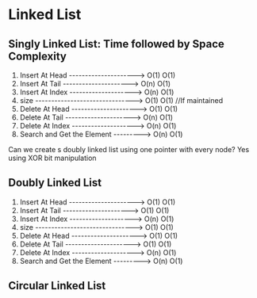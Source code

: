 # Linked List

## Singly Linked List: Time followed by Space Complexity

1. Insert At Head ---------------------> O(1) O(1)
2. Insert At Tail ---------------------> O(n) O(1)
3. Insert At Index --------------------> O(n) O(1)
4. size -------------------------------> O(1) O(1) //If maintained
5. Delete At Head ---------------------> O(1) O(1)
6. Delete At Tail ---------------------> O(n) O(1)
7. Delete At Index --------------------> O(n) O(1)
8. Search and Get the Element ---------> O(n) O(1)

Can we create s doubly linked list using one pointer with every node? Yes using XOR bit manipulation

## Doubly Linked List

1. Insert At Head ---------------------> O(1) O(1)
2. Insert At Tail ---------------------> O(1) O(1)
3. Insert At Index --------------------> O(n) O(1)
4. size -------------------------------> O(1) O(1)
5. Delete At Head ---------------------> O(1) O(1)
6. Delete At Tail ---------------------> O(1) O(1)
7. Delete At Index --------------------> O(n) O(1)
8. Search and Get the Element ---------> O(n) O(1)

## Circular Linked List
